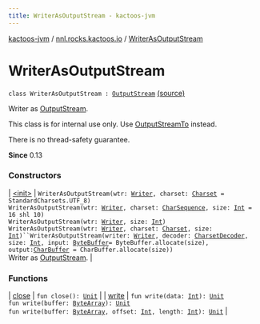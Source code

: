 ```yaml
---
title: WriterAsOutputStream - kactoos-jvm
---
```


[kactoos-jvm](../../index.html) / [nnl.rocks.kactoos.io](../index.html) / [WriterAsOutputStream](./index.html)

# WriterAsOutputStream

`class WriterAsOutputStream : `[`OutputStream`](http://docs.oracle.com/javase/8/docs/api/java/io/OutputStream.html) [(source)](https://github.com/neonailol/kactoos/blob/master/kactoos-jvm/src/main/kotlin/nnl/rocks/kactoos/io/WriterAsOutputStream.kt#L27)

Writer as [OutputStream](http://docs.oracle.com/javase/8/docs/api/java/io/OutputStream.html).

This class is for internal use only. Use [OutputStreamTo](../-output-stream-to/index.html)
instead.

There is no thread-safety guarantee.

**Since**
0.13

### Constructors

| [&lt;init&gt;](-init-.html) | `WriterAsOutputStream(wtr: `[`Writer`](http://docs.oracle.com/javase/8/docs/api/java/io/Writer.html)`, charset: `[`Charset`](http://docs.oracle.com/javase/8/docs/api/java/nio/charset/Charset.html)` = StandardCharsets.UTF_8)`<br>`WriterAsOutputStream(wtr: `[`Writer`](http://docs.oracle.com/javase/8/docs/api/java/io/Writer.html)`, charset: `[`CharSequence`](https://kotlinlang.org/api/latest/jvm/stdlib/kotlin/-char-sequence/index.html)`, size: `[`Int`](https://kotlinlang.org/api/latest/jvm/stdlib/kotlin/-int/index.html)` = 16 shl 10)`<br>`WriterAsOutputStream(wtr: `[`Writer`](http://docs.oracle.com/javase/8/docs/api/java/io/Writer.html)`, size: `[`Int`](https://kotlinlang.org/api/latest/jvm/stdlib/kotlin/-int/index.html)`)`<br>`WriterAsOutputStream(wtr: `[`Writer`](http://docs.oracle.com/javase/8/docs/api/java/io/Writer.html)`, charset: `[`Charset`](http://docs.oracle.com/javase/8/docs/api/java/nio/charset/Charset.html)`, size: `[`Int`](https://kotlinlang.org/api/latest/jvm/stdlib/kotlin/-int/index.html)`)``WriterAsOutputStream(writer: `[`Writer`](http://docs.oracle.com/javase/8/docs/api/java/io/Writer.html)`, decoder: `[`CharsetDecoder`](http://docs.oracle.com/javase/8/docs/api/java/nio/charset/CharsetDecoder.html)`, size: `[`Int`](https://kotlinlang.org/api/latest/jvm/stdlib/kotlin/-int/index.html)`, input: `[`ByteBuffer`](http://docs.oracle.com/javase/8/docs/api/java/nio/ByteBuffer.html)` = ByteBuffer.allocate(size), output: `[`CharBuffer`](http://docs.oracle.com/javase/8/docs/api/java/nio/CharBuffer.html)` = CharBuffer.allocate(size))`<br>Writer as [OutputStream](http://docs.oracle.com/javase/8/docs/api/java/io/OutputStream.html). |

### Functions

| [close](close.html) | `fun close(): `[`Unit`](https://kotlinlang.org/api/latest/jvm/stdlib/kotlin/-unit/index.html) |
| [write](write.html) | `fun write(data: `[`Int`](https://kotlinlang.org/api/latest/jvm/stdlib/kotlin/-int/index.html)`): `[`Unit`](https://kotlinlang.org/api/latest/jvm/stdlib/kotlin/-unit/index.html)<br>`fun write(buffer: `[`ByteArray`](https://kotlinlang.org/api/latest/jvm/stdlib/kotlin/-byte-array/index.html)`): `[`Unit`](https://kotlinlang.org/api/latest/jvm/stdlib/kotlin/-unit/index.html)<br>`fun write(buffer: `[`ByteArray`](https://kotlinlang.org/api/latest/jvm/stdlib/kotlin/-byte-array/index.html)`, offset: `[`Int`](https://kotlinlang.org/api/latest/jvm/stdlib/kotlin/-int/index.html)`, length: `[`Int`](https://kotlinlang.org/api/latest/jvm/stdlib/kotlin/-int/index.html)`): `[`Unit`](https://kotlinlang.org/api/latest/jvm/stdlib/kotlin/-unit/index.html) |

